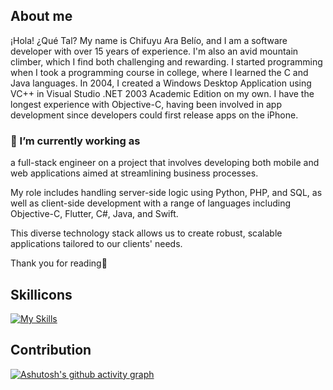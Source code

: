## About me
¡Hola! ¿Qué Tal? My name is Chifuyu Ara Belío, and I am a software developer with over 15 years of experience. I'm also an avid mountain climber, which I find both challenging and rewarding. I started programming when I took a programming course in college, where I learned the C and Java languages. In 2004, I created a Windows Desktop Application using VC++ in Visual Studio .NET 2003 Academic Edition on my own. I have the longest experience with Objective-C, having been involved in app development since developers could first release apps on the iPhone.

### 🔭 I’m currently working as
a full-stack engineer on a project that involves developing both mobile and web applications aimed at streamlining business processes.

My role includes handling server-side logic using Python, PHP, and SQL, as well as client-side development with a range of languages including Objective-C, Flutter, C#, Java, and Swift.

This diverse technology stack allows us to create robust, scalable applications tailored to our clients' needs.

Thank you for reading🌷

## Skillicons
[![My Skills](https://skillicons.dev/icons?i=anaconda,androidstudio,apple,atom,bash,bitbucket,c,cs,cpp,css,dart,docker,dotnet,eclipse,elasticsearch,emacs,flask,flutter,git,github,html,java,js,linux,mysql,nginx,ps,php,phpstorm,postgres,pycharm,py,redis,sqlite,sublime,swift,tailwind,vim,visualstudio,vscode,ubuntu,wordpress,xd&theme=dark)](https://skillicons.dev)

## Contribution

[![Ashutosh's github activity graph](https://github-readme-activity-graph.vercel.app/graph?username=ChifuyuArabelio&bg_color=f4a4c0&color=e63b7a&line=e63b7a&point=2c1376&area=true)](https://github.com/ashutosh00710/github-readme-activity-graph)

<!--
**ChifuyuArabelio/ChifuyuArabelio** is a ✨ _special_ ✨ repository because its `README.md` (this file) appears on your GitHub profile.

Here are some ideas to get you started:

- 🔭 I’m currently working on ...
- 🌱 I’m currently learning ...
- 👯 I’m looking to collaborate on ...
- 🤔 I’m looking for help with ...
- 💬 Ask me about ...
- 📫 How to reach me: ...
- 😄 Pronouns: ...
- ⚡ Fun fact: ...
-->
